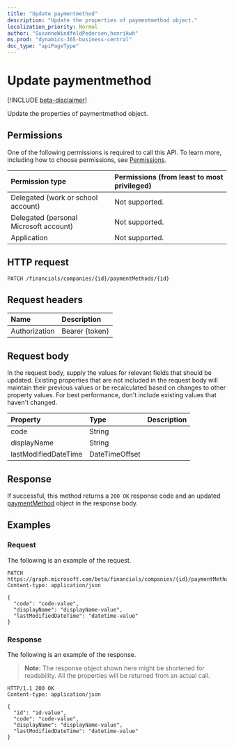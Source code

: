 ```yaml
---
title: "Update paymentmethod"
description: "Update the properties of paymentmethod object."
localization_priority: Normal
author: "SusanneWindfeldPedersen,henrikwh"
ms.prod: "dynamics-365-business-central"
doc_type: "apiPageType"
---
```


# Update paymentmethod

[!INCLUDE [beta-disclaimer](../../includes/beta-disclaimer.md)]

Update the properties of paymentmethod object.

## Permissions

One of the following permissions is required to call this API. To learn more, including how to choose permissions, see [Permissions](/graph/permissions-reference).

| Permission type                        | Permissions (from least to most privileged) |
|:---------------------------------------|:--------------------------------------------|
| Delegated (work or school account)     | Not supported. |
| Delegated (personal Microsoft account) | Not supported. |
| Application                            | Not supported. |

## HTTP request

<!-- { "blockType": "ignored" } -->

```http
PATCH /financials/companies/{id}/paymentMethods/{id}
```

## Request headers

| Name       | Description|
|:-----------|:-----------|
| Authorization | Bearer {token} |

## Request body

In the request body, supply the values for relevant fields that should be updated. Existing properties that are not included in the request body will maintain their previous values or be recalculated based on changes to other property values. For best performance, don't include existing values that haven't changed.

| Property     | Type        | Description |
|:-------------|:------------|:------------|
|code|String||
|displayName|String||
|lastModifiedDateTime|DateTimeOffset||

## Response

If successful, this method returns a `200 OK` response code and an updated [paymentMethod](../resources/dynamics-paymentmethod.md) object in the response body.

## Examples

### Request

The following is an example of the request.
<!-- {
  "blockType": "request",
  "name": "update_paymentmethod"
}-->

```http
PATCH https://graph.microsoft.com/beta/financials/companies/{id}/paymentMethods/{id}
Content-type: application/json

{
  "code": "code-value",
  "displayName": "displayName-value",
  "lastModifiedDateTime": "datetime-value"
}
```

### Response

The following is an example of the response.

> **Note:** The response object shown here might be shortened for readability. All the properties will be returned from an actual call.

<!-- {
  "blockType": "response",
  "truncated": true,
  "@odata.type": "microsoft.graph.paymentMethod"
} -->

```http
HTTP/1.1 200 OK
Content-type: application/json

{
  "id": "id-value",
  "code": "code-value",
  "displayName": "displayName-value",
  "lastModifiedDateTime": "datetime-value"
}
```

<!-- uuid: 16cd6b66-4b1a-43a1-adaf-3a886856ed98
2019-02-04 14:57:30 UTC -->
<!-- {
  "type": "#page.annotation",
  "description": "Update paymentmethod",
  "keywords": "",
  "section": "documentation",
  "tocPath": ""
}-->